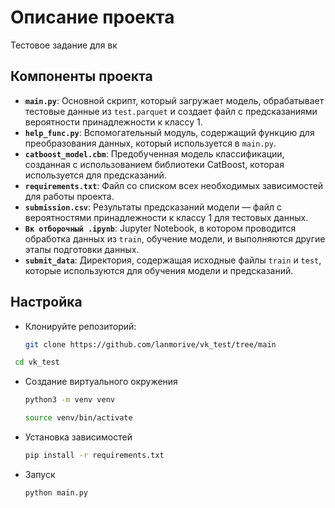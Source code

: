 # Описание проекта

Тестовое задание для вк

## Компоненты проекта

- **`main.py`**: Основной скрипт, который загружает модель, обрабатывает тестовые данные из `test.parquet` и создает файл с предсказаниями вероятности принадлежности к классу 1.
- **`help_func.py`**: Вспомогательный модуль, содержащий функцию для преобразования данных, который используется в `main.py`.
- **`catboost_model.cbm`**: Предобученная модель классификации, созданная с использованием библиотеки CatBoost, которая используется для предсказаний.
- **`requirements.txt`**: Файл со списком всех необходимых зависимостей для работы проекта.
- **`submission.csv`**: Результаты предсказаний модели — файл с вероятностями принадлежности к классу 1 для тестовых данных.
- **`Вк отборочный .ipynb`**: Jupyter Notebook, в котором проводится обработка данных из `train`, обучение модели, и выполняются другие этапы подготовки данных.
- **`submit_data`**: Директория, содержащая исходные файлы `train` и `test`, которые используются для обучения модели и предсказаний.

## Настройка
-  Клонируйте репозиторий:
   ```bash
   git clone https://github.com/lanmorive/vk_test/tree/main
   ```
  ```bash
   cd vk_test
   ```
- Создание виртуального окружения
   ```bash
   python3 -m venv venv
   ```
   ```bash
  source venv/bin/activate
  ```
- Установка зависимостей
  ```bash
  pip install -r requirements.txt
   ```
- Запуск
  ```bash
  python main.py
   ```
     
